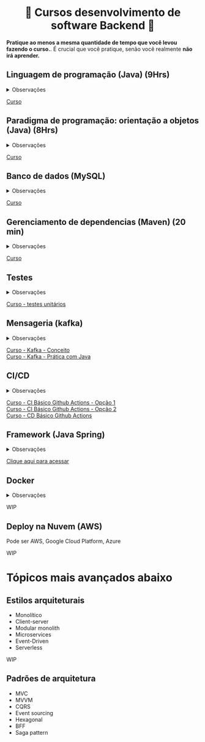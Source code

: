   <h1 align="center">📘 Cursos desenvolvimento de software Backend 📙</h1> 

**Pratique ao menos a mesma quantidade de tempo que você levou fazendo o curso.**. É crucial que você pratique, senão você realmente **não irá aprender.** <br /> 

## Linguagem de programação (Java) (9Hrs)
<details>
<summary>Observações</summary>
Com esse curso, você irá aprender como funciona uma linguagem de programação e a como fazer algoritmos básicos com ela
Pratique, faça os exercícios junto com o professor do curso. <br />
</details>

[Curso](https://www.youtube.com/watch?v=sTX0UEplF54&list=PLJH2yd19u4hzRtpzm2dDCWZx58UrE85ye&ab_channel=CursoemV%C3%ADdeo)

## Paradigma de programação: orientação a objetos (Java) (8Hrs)
<details>
<summary>Observações</summary>
Essa é uma boa prática muito utilizada no mundo, fala sobre como organizar seu código fonte para criar projetos complexos. <br />
</details>

[Curso](https://www.youtube.com/watch?v=KlIL63MeyMY&list=PLHz_AreHm4dkqe2aR0tQK74m8SFe-aGsY)

## Banco de dados (MySQL)
<details>
<summary>Observações</summary>
Banco de dados são utilizadas na maioria dos sistemas e na criação de API's, nesse curso você irá aprender sobre um deles mas os conceitos são parecidos para quase todos os bancos de dados relacionais. <br />
</details>

[Curso](https://www.youtube.com/watch?v=Ofktsne-utM&list=PLHz_AreHm4dkBs-795Dsgvau_ekxg8g1r&ab_channel=CursoemV%C3%ADdeo)

## Gerenciamento de dependencias (Maven) (20 min)
<details>
<summary>Observações</summary>
Gerenciar dependências é fundamental para facilitar o uso de bibliotecas de terceiros e manter seu projeto organizado. Ferramentas como Maven (Java), Gradle (Java/Kotlin) e npm (JavaScript) automatizam esse processo, cuidando de versões, atualizações e estruturação do projeto.
- Básico de Maven 
- Curso Gradle - Programação Moderna (1h)
- Curso npm para iniciantes - Node.js (30min)
</details>

[Curso](https://www.youtube.com/watch?v=N7AyIfUQxGc&ab_channel=GiulianaBezerra)

## Testes
<details>
<summary>Observações</summary>
Testes garantem a qualidade do código e previnem erros. Existem diferentes tipos:
- **Unitários**: testam pequenas partes isoladas do sistema (ex: métodos). 
- **Integrados**: verificam a interação entre componentes.
- **Contrato**: garantem que diferentes serviços concordam sobre como se comunicar.
- **Pirâmide de testes**: boa prática que mostra a proporção ideal de cada tipo de teste
</details>

[Curso - testes unitários](https://www.youtube.com/watch?v=rVSwDX9KUt8&ab_channel=Javanauta)

## Mensageria (kafka)
<details>
<summary>Observações</summary>
Mensageria é usada para comunicar sistemas de forma assíncrona e desacoplada. Permite escalar, distribuir carga e melhorar a resiliência.
- Kafka 
- ~Rabbit MQ
</details>
  
[Curso - Kafka - Conceito ](https://www.youtube.com/watch?v=o5yviW6QSrE&ab_channel=FullCycle) </br>
[Curso - Kafka - Prática com Java](https://www.youtube.com/watch?v=EKj8lDRgvLc&ab_channel=Prof.Rog%C3%A9rioNapole%C3%A3oJr.) 


## CI/CD
<details>
<summary>Observações</summary>
Automatizar testes, builds e deploys melhora a produtividade e reduz erros.
- CI ->  verifica se o sistema continua funcionando a cada mudança (PR), rodando testes automaticamente.
   - Github Actions (Opção 1) 
   - Github Actions (Opção 2) 
   - ~GitLab CI
   - ~Jenkins
- CD ->  faz o deploy automático para ambientes (produção ou homologação).
   - Github Actions CD  
</details>

[Curso - CI Básico Github Actions - Opção 1](https://www.youtube.com/watch?v=IKjcdYQvcDo&ab_channel=MarioSouto-DevSoutinho) </br>
[Curso - CI Básico Github Actions - Opção 2](https://www.youtube.com/watch?v=F51HlrEeedw&ab_channel=FernandaKipper%7CDev) </br>
[Curso - CD Básico Github Actions](https://www.youtube.com/watch?v=df_WMXk7JxE&ab_channel=FernandaKipper%7CDev)  


## Framework (Java Spring)
<details>
<summary>Observações</summary>
Uma das bibliotecas mais utilizadas no mundo Java para criar API's <br />
</details>

[Clique aqui para acessar](https://www.youtube.com/watch?v=LXRU-Z36GEU&ab_channel=MichelliBrito)


## Docker 
<details>
<summary>Observações</summary>
O Docker serve para empacotar aplicações e suas dependências em containers, garantindo que rodem de forma consistente em qualquer ambiente.
Ele facilita o desenvolvimento, teste e deployment com mais agilidade e isolamento.
</details>

WIP 

## Deploy na Nuvem (AWS)
Pode ser AWS, Google Cloud Platform, Azure

WIP 


# Tópicos mais avançados abaixo


## Estilos arquiteturais

- Monolítico
- Client-server
- Modular monolith
- Microservices
- Event-Driven
- Serverless

WIP 

## Padrões de arquitetura
- MVC
- MVVM
- CQRS
- Event sourcing
- Hexagonal
- BFF
- Saga pattern

